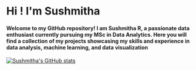 # Hi ! I'm Sushmitha
#### Welcome to my GitHub repository! I am Sushmitha R, a passionate data enthusiast currently pursuing my MSc in Data Analytics. Here you will find a collection of my projects showcasing my skills and experience in data analysis, machine learning, and data visualization
[![Sushmitha's GitHub stats](https://github-readme-stats.vercel.app/api?username=Sushmi-git)](https://github.com/Sushmi-git/github-readme-stats)
